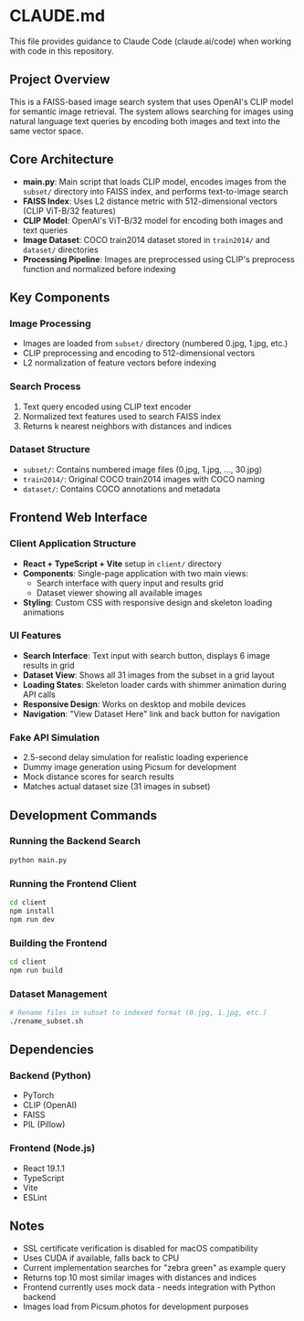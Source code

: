 # CLAUDE.md

This file provides guidance to Claude Code (claude.ai/code) when working with code in this repository.

## Project Overview

This is a FAISS-based image search system that uses OpenAI's CLIP model for semantic image retrieval. The system allows searching for images using natural language text queries by encoding both images and text into the same vector space.

## Core Architecture

- **main.py**: Main script that loads CLIP model, encodes images from the `subset/` directory into FAISS index, and performs text-to-image search
- **FAISS Index**: Uses L2 distance metric with 512-dimensional vectors (CLIP ViT-B/32 features)
- **CLIP Model**: OpenAI's ViT-B/32 model for encoding both images and text queries
- **Image Dataset**: COCO train2014 dataset stored in `train2014/` and `dataset/` directories
- **Processing Pipeline**: Images are preprocessed using CLIP's preprocess function and normalized before indexing

## Key Components

### Image Processing
- Images are loaded from `subset/` directory (numbered 0.jpg, 1.jpg, etc.)
- CLIP preprocessing and encoding to 512-dimensional vectors
- L2 normalization of feature vectors before indexing

### Search Process
1. Text query encoded using CLIP text encoder
2. Normalized text features used to search FAISS index
3. Returns k nearest neighbors with distances and indices

### Dataset Structure
- `subset/`: Contains numbered image files (0.jpg, 1.jpg, ..., 30.jpg)
- `train2014/`: Original COCO train2014 images with COCO naming
- `dataset/`: Contains COCO annotations and metadata

## Frontend Web Interface

### Client Application Structure
- **React + TypeScript + Vite** setup in `client/` directory
- **Components**: Single-page application with two main views:
  - Search interface with query input and results grid
  - Dataset viewer showing all available images
- **Styling**: Custom CSS with responsive design and skeleton loading animations

### UI Features
- **Search Interface**: Text input with search button, displays 6 image results in grid
- **Dataset View**: Shows all 31 images from the subset in a grid layout
- **Loading States**: Skeleton loader cards with shimmer animation during API calls
- **Responsive Design**: Works on desktop and mobile devices
- **Navigation**: "View Dataset Here" link and back button for navigation

### Fake API Simulation
- 2.5-second delay simulation for realistic loading experience
- Dummy image generation using Picsum for development
- Mock distance scores for search results
- Matches actual dataset size (31 images in subset)

## Development Commands

### Running the Backend Search
```bash
python main.py
```

### Running the Frontend Client
```bash
cd client
npm install
npm run dev
```

### Building the Frontend
```bash
cd client
npm run build
```

### Dataset Management
```bash
# Rename files in subset to indexed format (0.jpg, 1.jpg, etc.)
./rename_subset.sh
```

## Dependencies

### Backend (Python)
- PyTorch
- CLIP (OpenAI)
- FAISS
- PIL (Pillow)

### Frontend (Node.js)
- React 19.1.1
- TypeScript
- Vite
- ESLint

## Notes

- SSL certificate verification is disabled for macOS compatibility
- Uses CUDA if available, falls back to CPU
- Current implementation searches for "zebra green" as example query
- Returns top 10 most similar images with distances and indices
- Frontend currently uses mock data - needs integration with Python backend
- Images load from Picsum.photos for development purposes